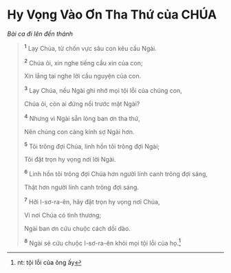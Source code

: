 # Hy Vọng Vào Ơn Tha Thứ của CHÚA
*Bài ca đi lên đền thánh*

> <sup><b>1</b></sup> Lạy Chúa, từ chốn vực sâu con kêu cầu Ngài.
> 
> <sup><b>2</b></sup> Chúa ôi, xin nghe tiếng cầu xin của con;
> 
> Xin lắng tai nghe lời cầu nguyện của con.
>
> <sup><b>3</b></sup> Lạy Chúa, nếu Ngài ghi nhớ mọi tội lỗi của chúng con,
> 
> Chúa ôi, còn ai đứng nổi trước mặt Ngài?
> 
> <sup><b>4</b></sup> Nhưng vì Ngài sẵn lòng ban ơn tha thứ,
> 
> Nên chúng con càng kính sợ Ngài hơn.
>
> <sup><b>5</b></sup> Tôi trông đợi Chúa, linh hồn tôi trông đợi Ngài;
> 
> Tôi đặt trọn hy vọng nơi lời Ngài.
> 
> <sup><b>6</b></sup> Linh hồn tôi trông đợi Chúa hơn người lính canh trông đợi sáng,
> 
> Thật hơn người lính canh trông đợi sáng.
>
> <sup><b>7</b></sup> Hỡi I-sơ-ra-ên, hãy đặt trọn hy vọng nơi Chúa,
> 
> Vì nơi Chúa có tình thương;
> 
> Ngài ban ơn cứu chuộc cách dồi dào.
> 
> <sup><b>8</b></sup> Ngài sẽ cứu chuộc I-sơ-ra-ên khỏi mọi tội lỗi của họ.[^1-cf8e263f-3bf2-49fd-ae9a-ef4ec5efd67f]

[^1-cf8e263f-3bf2-49fd-ae9a-ef4ec5efd67f]: nt: tội lỗi của ông ấy